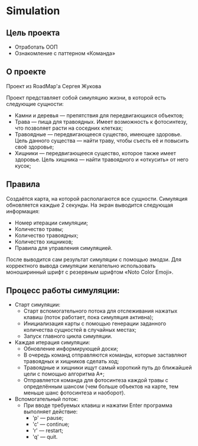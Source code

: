 # Simulation
## Цель проекта
- Отработать ООП
- Ознакомление с паттерном «Команда»

## О проекте
Проект из RoadMap'а Сергея Жукова

Проект представляет собой симуляцию жизни, в которой есть следующие сущности:
- Камни и деревья — препятствия для передвигающихся объектов;
- Трава — пища для травоядных. Имеет возможность к фотосинтезу, что позволяет расти на соседних клетках;
- Травоядные — передвигающееся существо, имеющее здоровье. Цель данного существа — найти траву, чтобы съесть её и повысить своё здоровье;
- Хищники — передвигающееся существо, которое также имеет здоровье. Цель хищника — найти травоядного и «откусить» от него кусок;

## Правила
Создаётся карта, на которой располагаются все сущности.
Симуляция обновляется каждые 2 секунды.
На экран выводится следующая информация:
- Номер итерации симуляции;
- Количество травы;
- Количество травоядных;
- Количество хищников;
- Правила для управления симуляцией.

После выводится сам результат симуляции с помощью эмодзи.
Для корректного вывода симуляции желательно использовать моноширинный шрифт с резервным шрифтом «Noto Color Emoji».

## Процесс работы симуляции:
- Старт симуляции:
  - Старт вспомогательного потока для отслеживания нажатых клавиш (поток работает, пока симуляция активна);
  - Инициализация карты с помощью генерации заданного количества сущностей в случайных местах;
  - Запуск главного цикла симуляции.
- Каждая итерация симуляции:
  - Обновление информирующей доски;
  - В очередь команд отправляются команды, которые заставляют травоядных и хищников сделать ход;
  - Травоядные и хищники ищут самый короткий путь до ближайшей цели с помощью алгоритма A*;
  - Отправляется команда для фотосинтеза каждой травы с определённым шансом (чем больше объектов на карте, тем меньше шанс фотосинтеза и наоборот).
- Вспомогательный поток:
  - При вводе требуемых клавиш и нажатии Enter программа выполняет действие:
    - 'p' — pause;
    - 'c' — continue;
    - 'r' — restart;
    - 'q' — quit.